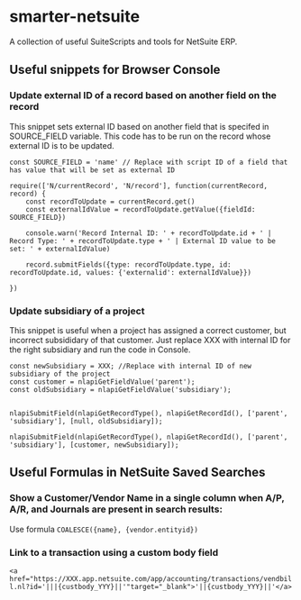 # smarter-netsuite
A collection of useful SuiteScripts and tools for NetSuite ERP.

## Useful snippets for Browser Console

### Update external ID of a record based on another field on the record
This snippet sets external ID based on another field that is specifed in SOURCE_FIELD variable. This code has to be run on the record whose external ID is to be updated.

```
const SOURCE_FIELD = 'name' // Replace with script ID of a field that has value that will be set as external ID

require(['N/currentRecord', 'N/record'], function(currentRecord, record) {
    const recordToUpdate = currentRecord.get()
    const externalIdValue = recordToUpdate.getValue({fieldId: SOURCE_FIELD})
    
    console.warn('Record Internal ID: ' + recordToUpdate.id + ' | Record Type: ' + recordToUpdate.type + ' | External ID value to be set: ' + externalIdValue)
    
    record.submitFields({type: recordToUpdate.type, id: recordToUpdate.id, values: {'externalid': externalIdValue}})
    
})
```

### Update subsidiary of a project
This snippet is useful when a project has assigned a correct customer, but incorrect subsididary of that customer. Just replace XXX with internal ID for the right subsidiary and run the code in Console.
```
const newSubsidiary = XXX; //Replace with internal ID of new subsidiary of the project
const customer = nlapiGetFieldValue('parent');
const oldSubsidiary = nlapiGetFieldValue('subsidiary');


nlapiSubmitField(nlapiGetRecordType(), nlapiGetRecordId(), ['parent', 'subsidiary'], [null, oldSubsidiary]);

nlapiSubmitField(nlapiGetRecordType(), nlapiGetRecordId(), ['parent', 'subsidiary'], [customer, newSubsidiary]);
```

## Useful Formulas in NetSuite Saved Searches
### Show a Customer/Vendor Name in a single column when A/P, A/R, and Journals are present in search results:
Use formula `COALESCE({name}, {vendor.entityid})`

### Link to a transaction using a custom body field
`<a href="https://XXX.app.netsuite.com/app/accounting/transactions/vendbill.nl?id='|||{custbody_YYY}||'"target="_blank">'||{custbody_YYY}||'</a>`
